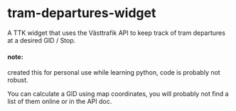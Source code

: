# tram-departures-widget
A TTK widget that uses the Västtrafik API to keep track of tram departures at a desired GID / Stop.


#### note:  
created this for personal use while learning python, code is probably not robust. 

You can calculate a GID using map coordinates, you will probably not find a list of them online or in the API doc.
